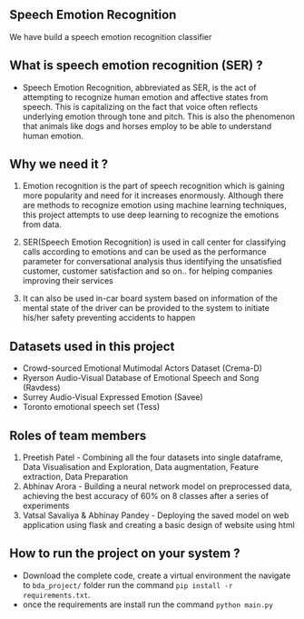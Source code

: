 
## Speech Emotion Recognition
We have build a speech emotion recognition classifier

## What is speech emotion recognition (SER) ?

* Speech Emotion Recognition, abbreviated as SER, is the act of attempting to recognize human emotion and affective states from speech. This is capitalizing on the fact that voice often reflects underlying emotion through tone and pitch. This is also the phenomenon that animals like dogs and horses employ to be able to understand human emotion.

## Why we need it ?

1. Emotion recognition is the part of speech recognition which is gaining more popularity and need for it increases enormously. Although there are methods to recognize emotion using machine learning techniques, this project attempts to use deep learning to recognize the emotions from data.

2. SER(Speech Emotion Recognition) is used in call center for classifying calls according to emotions and can be used as the performance parameter for conversational analysis thus identifying the unsatisfied customer, customer satisfaction and so on.. for helping companies improving their services

3. It can also be used in-car board system based on information of the mental state of the driver can be provided to the system to initiate his/her safety preventing accidents to happen

## Datasets used in this project

* Crowd-sourced Emotional Mutimodal Actors Dataset (Crema-D)
* Ryerson Audio-Visual Database of Emotional Speech and Song (Ravdess)
* Surrey Audio-Visual Expressed Emotion (Savee)
* Toronto emotional speech set (Tess)

## Roles of team members

1. Preetish Patel - Combining all the four datasets into single dataframe, Data Visualisation and Exploration, Data augmentation, Feature extraction, Data Preparation
2. Abhinav Arora - Building a neural network model on preprocessed data, achieving the best accuracy of 60% on 8 classes after a series of experiments
3. Vatsal Savaliya & Abhinay Pandey - Deploying the saved model on web application using flask and creating a basic design of website using html

## How to run the project on your system ?

* Download the complete code, create a virtual environment the navigate to `bda_project/` folder run the command `pip install -r requirements.txt`.
* once the requirements are install run the command `python main.py`
